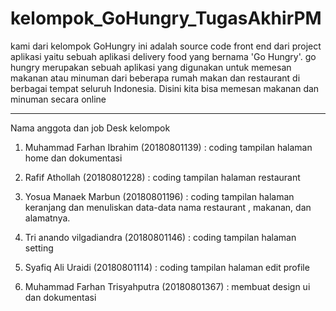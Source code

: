 # kelompok_GoHungry_TugasAkhirPM

kami dari kelompok GoHungry ini adalah source code front end dari project aplikasi yaitu sebuah aplikasi delivery food yang bernama 'Go Hungry'. go hungry merupakan sebuah aplikasi yang digunakan untuk memesan makanan atau minuman dari beberapa rumah makan dan restaurant di berbagai tempat seluruh Indonesia. Disini kita bisa memesan makanan dan minuman secara online

---------------

Nama anggota dan job Desk kelompok

1.	Muhammad Farhan Ibrahim 	     (20180801139) :
 coding tampilan halaman home dan dokumentasi

2.	Rafif Athollah  			           (20180801228) :
coding tampilan halaman restaurant 

3.	Yosua Manaek Marbun	 	        (20180801196) : 
coding tampilan halaman keranjang dan menuliskan data-data nama restaurant , makanan, dan alamatnya.

4.	Tri anando vilgadiandra 		    (20180801146) : 
coding tampilan halaman setting 

5.	Syafiq Ali Uraidi  			        (20180801114) : 
coding tampilan halaman edit profile

6.	Muhammad Farhan Trisyahputra  (20180801367) : 
membuat design ui dan dokumentasi

